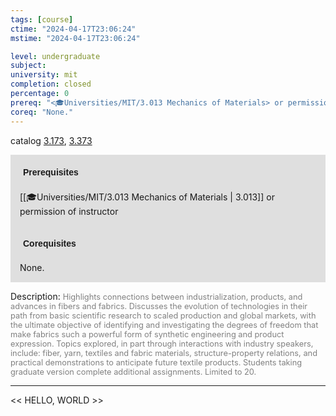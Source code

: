 ```yaml
---
tags: [course]
ctime: "2024-04-17T23:06:24"
mstime: "2024-04-17T23:06:24"

level: undergraduate
subject: 
university: mit
completion: closed
percentage: 0
prereq: "<🎓Universities/MIT/3.013 Mechanics of Materials> or permission of instructor"
coreq: "None."
---
```


catalog [3.173](http://student.mit.edu/catalog/m3a.html#3.173), [3.373](http://student.mit.edu/catalog/m3a.html#3.373)

<span style="display: block; padding: 15px; background-color: rgb(100, 100, 100, 0.2);"><font id="m_prereq2951_0" style="display: block; font-family: Arial, sans-serif; font-weight: bold; padding: 5px">Prerequisites</font><br><span id="prereq2951_0">[[🎓Universities/MIT/3.013 Mechanics of Materials | 3.013]] or permission of instructor</span></span>
<span style="display: block; padding: 15px; background-color: rgb(100, 100, 100, 0.2);"><font id="m_coreq2951_0" style="display: block; font-family: Arial, sans-serif; font-weight: bold; padding: 5px">Corequisites</font><br><span id="coreq2951_0">None.</span></span>

<font style="">Description:</font>
<font style="color: grey; font-size: 0.8rem;">Highlights connections between industrialization, products, and advances in fibers and fabrics. Discusses the evolution of technologies in their path from basic scientific research to scaled production and global markets, with the ultimate objective of identifying and investigating the degrees of freedom that make fabrics such a powerful form of synthetic engineering and product expression. Topics explored, in part through interactions with industry speakers, include: fiber, yarn, textiles and fabric materials, structure-property relations, and practical demonstrations to anticipate future textile products. Students taking graduate version complete additional assignments. Limited to 20.</font>



---

<< HELLO, WORLD >>
